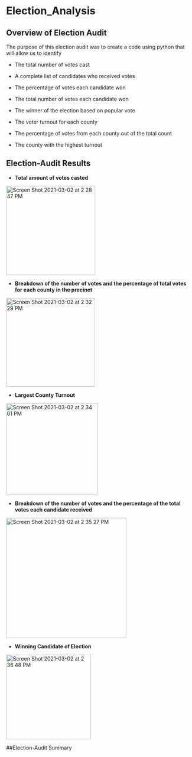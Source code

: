# Election_Analysis
## Overview of Election Audit 
The purpose of this election audit was to create a code using python that will allow us to identify 

* The total number of votes cast

* A complete list of candidates who received votes

* The percentage of votes each candidate won

* The total number of votes each candidate won

* The winner of the election based on popular vote

* The voter turnout for each county

* The percentage of votes from each county out of the total count

* The county with the highest turnout

## Election-Audit Results

* **Total amount of votes casted**

<img width="241" alt="Screen Shot 2021-03-02 at 2 28 47 PM" src="https://user-images.githubusercontent.com/77812423/109703701-c579ba80-7b63-11eb-82c7-ad182a3fa974.png">

* **Breakdown of the number of votes and the percentage of total votes for each county in the precinct**

<img width="240" alt="Screen Shot 2021-03-02 at 2 32 29 PM" src="https://user-images.githubusercontent.com/77812423/109704028-230e0700-7b64-11eb-8de3-aa9f37ee37dc.png">

* **Largest County Turnout**

<img width="248" alt="Screen Shot 2021-03-02 at 2 34 01 PM" src="https://user-images.githubusercontent.com/77812423/109704249-61a3c180-7b64-11eb-8ac8-d3820a43bafc.png">

* **Breakdown of the number of votes and the percentage of the total votes each candidate received**

<img width="325" alt="Screen Shot 2021-03-02 at 2 35 27 PM" src="https://user-images.githubusercontent.com/77812423/109704386-8c8e1580-7b64-11eb-9581-cf6a4331493a.png">

* **Winning Candidate of Election**

<img width="229" alt="Screen Shot 2021-03-02 at 2 36 48 PM" src="https://user-images.githubusercontent.com/77812423/109704549-bb0bf080-7b64-11eb-8a10-25923c453de7.png">

##Election-Audit Summary
